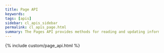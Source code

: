 ```yaml
---
title: Page API
keywords:
tags: [apis]
sidebar: cl_apis_sidebar
permalink: cl_apis_page.html
summary: The Pages API provides methods for reading and updating information about the pages for a given user's site.
---
```

{% include custom/page_api.html %}
